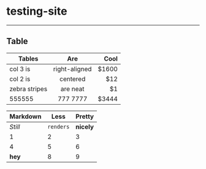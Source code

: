 # testing-site
[//]: # (This comment won't be rendered to the visitor!)
___

## Table

| Tables        | Are           | Cool  |
| ------------- |:-------------:| -----:|
| col 3 is      | right-aligned | $1600 |
| col 2 is      | centered      |   $12 |
| zebra stripes | are neat      |    $1 |
| 555555 | 777 7777      |    $3444 |

Markdown | Less | Pretty
--- | --- | ---
*Still* | `renders` | **nicely**
1 | 2 | 3
4 | 5 | 6
**hey** | 8 | 9
